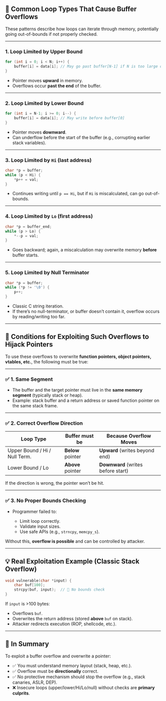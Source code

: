 

## 🔁 **Common Loop Types That Cause Buffer Overflows**

These patterns describe how loops can iterate through memory, potentially going out-of-bounds if not properly checked.

---

### 1. **Loop Limited by Upper Bound**

```c
for (int i = 0; i < N; i++) {
    buffer[i] = data[i]; // May go past buffer[N-1] if N is too large or unchecked
}
```

* Pointer moves **upward** in memory.
* Overflows occur **past the end** of the buffer.

---

### 2. **Loop Limited by Lower Bound**

```c
for (int i = N-1; i >= 0; i--) {
    buffer[i] = data[i]; // May write before buffer[0]
}
```

* Pointer moves **downward**.
* Can underflow before the start of the buffer (e.g., corrupting earlier stack variables).

---

### 3. **Loop Limited by `Hi` (last address)**

```c
char *p = buffer;
while (p < Hi) {
    *p++ = val;
}
```

* Continues writing until `p == Hi`, but if `Hi` is miscalculated, can go out-of-bounds.

---

### 4. **Loop Limited by `Lo` (first address)**

```c
char *p = buffer_end;
while (p > Lo) {
    *--p = val;
}
```

* Goes backward; again, a miscalculation may overwrite memory **before** buffer starts.

---

### 5. **Loop Limited by Null Terminator**

```c
char *p = buffer;
while (*p != '\0') {
    p++;
}
```

* Classic C string iteration.
* If there’s no null-terminator, or buffer doesn’t contain it, overflow occurs by reading/writing too far.

---

## 🧨 Conditions for Exploiting Such Overflows to Hijack Pointers

To use these overflows to overwrite **function pointers, object pointers, vtables, etc.**, the following must be true:

---

### ✅ 1. **Same Segment**

* The buffer and the target pointer must live in the **same memory segment** (typically stack or heap).
* Example: stack buffer and a return address or saved function pointer on the same stack frame.

---

### ✅ 2. **Correct Overflow Direction**

| Loop Type                     | Buffer must be    | Because Overflow Moves             |
| ----------------------------- | ----------------- | ---------------------------------- |
| Upper Bound / Hi / Null Term. | **Below** pointer | **Upward** (writes beyond end)     |
| Lower Bound / Lo              | **Above** pointer | **Downward** (writes before start) |

If the direction is wrong, the pointer won’t be hit.

---

### ✅ 3. **No Proper Bounds Checking**

* Programmer failed to:

  * Limit loop correctly.
  * Validate input sizes.
  * Use safe APIs (e.g., `strncpy`, `memcpy_s`).

Without this, **overflow is possible** and can be controlled by attacker.

---

## 💡 **Real Exploitation Example (Classic Stack Overflow)**

```c
void vulnerable(char *input) {
    char buf[100];
    strcpy(buf, input);  // 🚨 No bounds check
}
```

If `input` is >100 bytes:

* Overflows `buf`.
* Overwrites the return address (stored **above** `buf` on stack).
* Attacker redirects execution (ROP, shellcode, etc.).

---

## 🧱 In Summary

To exploit a buffer overflow and overwrite a pointer:

* ✅ You must understand memory layout (stack, heap, etc.).
* ✅ Overflow must be **directionally** correct.
* ✅ No protective mechanism should stop the overflow (e.g., stack canaries, ASLR, DEP).
* ❌ Insecure loops (upper/lower/Hi/Lo/null) without checks are **primary culprits**.

